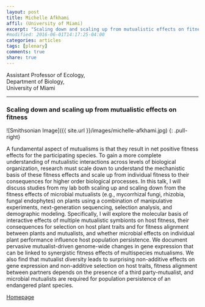 ```yaml
---
layout: post
title: Michelle Afkhami
affil: (University of Miami)
excerpt: "Scaling down and scaling up from mutualistic effects on fitness"
#modified: 2016-06-01T14:17:25-04:00
categories: articles
tags: [plenary]
comments: true
share: true
---
```


Assistant Professor of Ecology,  
Department of Biology,  
University of Miami  

---

### Scaling down and scaling up from mutualistic effects on fitness

<!-- Lorem ipsum dolor sit amet, test link adipiscing elit. **This is strong**. Nullam dignissim convallis est. Quisque aliquam. -->

![Smithsonian Image]({{ site.url }}/images/michelle-afkhami.jpg)
{: .pull-right}

A fundamental aspect of mutualisms is that they result in net positive fitness effects for the participating species. To gain a more complete understanding of mutualistic interactions across levels of biological organization, research must scale down to understand the mechanistic basis of these fitness effects and scale up from individual fitness to their consequences for higher order biological processes. In this talk, I will discuss studies from my lab both scaling up and scaling down from the fitness effects of microbial mutualists (e.g., mycorrhizal fungi, rhizobia, fungal endophytes) on plants using a combination of manipulative experiments, next-generation sequencing, selection analysis, and demographic modeling. Specifically, I will explore the molecular basis of interactive effects of multiple mutualistic symbionts on host fitness, their consequences for selection on host plant traits and for fitness alignment between plants and mutualists, and whether microbial effects on individual plant performance influence host population persistence. We document pervasive mutualist-driven genome-wide changes in gene expression that can be linked to synergistic fitness effects of multispecies mutualisms. We also find that mutualist diversity leads to surprising non-additive effects on gene expression and non-additive selection on host traits, fitness alignment between partners depends on the presence of a third party-mutualist, and microbial mutualists are required for population persistence of an endangered plant species.


<div markdown="0"><a href="https://michelleafkhami.wordpress.com" class="btn">Homepage</a></div>
